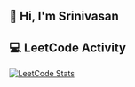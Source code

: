 ## 👋 Hi, I'm Srinivasan

## 💻 LeetCode Activity

[![LeetCode Stats](https://leetcard.jacoblin.cool/b-srinivasan?ext=heatmap&theme=dark)](https://leetcode.com/b-srinivasan/)


